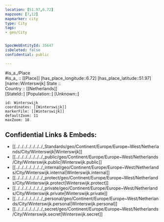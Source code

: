 ```yaml
---
location: [51.97,6.72] 
mapzoom: [7,12] 
mapmarker: city 
type: City
tags:
- geo/City


SpocWebEntityId: 35647
isDeleted: false
confidential: public

---
```

#is_a_/Place  
#is_a_ :: [[Place]] 
[has_place_longitude::6.72] 
[has_place_latitude::51.97] 
[name::Winterswijk] 
State ::  
Country :: [[Netherlands]]  
[StateId::] 
[Population::] 
[Unknown::] 


```leaflet
id: Winterswijk
coordinates: [[Winterswijk]] 
markerFile: [[Winterswijk]] 
defaultZoom: 11 
maxZoom: 18
```


## Confidential Links & Embeds: 
- [[../../../../../../../_Standards/geo/Continent/Europe/Europe~West/Netherlands/City/Winterswijk|Winterswijk]] 
- [[../../../../../../../_public/geo/Continent/Europe/Europe~West/Netherlands/City/Winterswijk.public|Winterswijk.public]] 
- [[../../../../../../../_internal/geo/Continent/Europe/Europe~West/Netherlands/City/Winterswijk.internal|Winterswijk.internal]] 
- [[../../../../../../../_protect/geo/Continent/Europe/Europe~West/Netherlands/City/Winterswijk.protect|Winterswijk.protect]] 
- [[../../../../../../../_private/geo/Continent/Europe/Europe~West/Netherlands/City/Winterswijk.private|Winterswijk.private]] 
- [[../../../../../../../_personal/geo/Continent/Europe/Europe~West/Netherlands/City/Winterswijk.personal|Winterswijk.personal]] 
- [[../../../../../../../_secret/geo/Continent/Europe/Europe~West/Netherlands/City/Winterswijk.secret|Winterswijk.secret]] 

